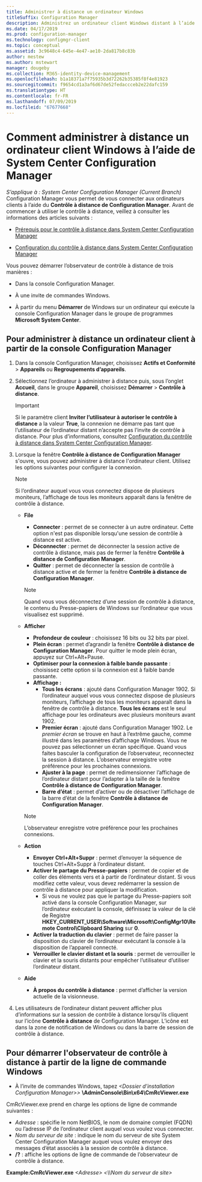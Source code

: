 ```yaml
---
title: Administrer à distance un ordinateur Windows
titleSuffix: Configuration Manager
description: Administrez un ordinateur client Windows distant à l’aide de System Center Configuration Manager.
ms.date: 04/17/2019
ms.prod: configuration-manager
ms.technology: configmgr-client
ms.topic: conceptual
ms.assetid: 3c9648c4-645e-4e47-ae10-2da817b8c83b
author: mestew
ms.author: mstewart
manager: dougeby
ms.collection: M365-identity-device-management
ms.openlocfilehash: b1a18371a7f75935b3d72262b35385f8f4e81923
ms.sourcegitcommit: f9654cd1a3af6d67de52fedaccceb2e22dafc159
ms.translationtype: HT
ms.contentlocale: fr-FR
ms.lasthandoff: 07/09/2019
ms.locfileid: "67677668"
---
```

# <a name="how-to-remotely-administer-a-windows-client-computer-by-using-system-center-configuration-manager"></a>Comment administrer à distance un ordinateur client Windows à l’aide de System Center Configuration Manager

*S’applique à : System Center Configuration Manager (Current Branch)* Configuration Manager vous permet de vous connecter aux ordinateurs clients à l’aide du **Contrôle à distance de Configuration Manager**. Avant de commencer à utiliser le contrôle à distance, veillez à consulter les informations des articles suivants :  

-   [Prérequis pour le contrôle à distance dans System Center Configuration Manager](../../../../core/clients/manage/remote-control/prerequisites-for-remote-control.md)  

-   [Configuration du contrôle à distance dans System Center Configuration Manager](../../../../core/clients/manage/remote-control/configuring-remote-control.md)  

Vous pouvez démarrer l’observateur de contrôle à distance de trois manières :  

-   Dans la console Configuration Manager.  

-   À une invite de commandes Windows.  

-   À partir du menu **Démarrer** de Windows sur un ordinateur qui exécute la console Configuration Manager dans le groupe de programmes **Microsoft System Center**.  

## <a name="to-remotely-administer-a-client-computer-from-the-configuration-manager-console"></a>Pour administrer à distance un ordinateur client à partir de la console Configuration Manager  

1.  Dans la console Configuration Manager, choisissez **Actifs et Conformité** > **Appareils** ou **Regroupements d’appareils**.  

3.  Sélectionnez l’ordinateur à administrer à distance puis, sous l’onglet **Accueil**, dans le groupe **Appareil**, choisissez **Démarrer** > **Contrôle à distance**.  

    > [!IMPORTANT]  
    >  Si le paramètre client **Inviter l’utilisateur à autoriser le contrôle à distance** a la valeur **True**, la connexion ne démarre pas tant que l’utilisateur de l’ordinateur distant n’accepte pas l’invite de contrôle à distance. Pour plus d’informations, consultez [Configuration du contrôle à distance dans System Center Configuration Manager](../../../../core/clients/manage/remote-control/configuring-remote-control.md).  

4.  Lorsque la fenêtre **Contrôle à distance de Configuration Manager** s'ouvre, vous pouvez administrer à distance l'ordinateur client. Utilisez les options suivantes pour configurer la connexion.  

    > [!NOTE]  
    >  Si l’ordinateur auquel vous vous connectez dispose de plusieurs moniteurs, l’affichage de tous les moniteurs apparaît dans la fenêtre de contrôle à distance.  

    -   **File**
        - **Connecter** : permet de se connecter à un autre ordinateur. Cette option n'est pas disponible lorsqu'une session de contrôle à distance est active.  
        -   **Déconnecter** : permet de déconnecter la session active de contrôle à distance, mais pas de fermer la fenêtre **Contrôle à distance de Configuration Manager**.  
        - **Quitter** : permet de déconnecter la session de contrôle à distance active et de fermer la fenêtre **Contrôle à distance de Configuration Manager**.  

        > [!NOTE]  
        >  Quand vous vous déconnectez d’une session de contrôle à distance, le contenu du Presse-papiers de Windows sur l’ordinateur que vous visualisez est supprimé.


    - **Afficher**
      - **Profondeur de couleur** : choisissez 16 bits ou 32 bits par pixel.
      -  **Plein écran** : permet d’agrandir la fenêtre **Contrôle à distance de Configuration Manager**. Pour quitter le mode plein écran, appuyez sur Ctrl+Alt+Pause.  
      - **Optimiser pour la connexion à faible bande passante** : choisissez cette option si la connexion est à faible bande passante.
      - **Affichage :**
        - **Tous les écrans** : ajouté dans Configuration Manager 1902. Si l’ordinateur auquel vous vous connectez dispose de plusieurs moniteurs, l’affichage de tous les moniteurs apparaît dans la fenêtre de contrôle à distance. **Tous les écrans** est le seul affichage pour les ordinateurs avec plusieurs moniteurs avant 1902.
        -  **Premier écran** : ajouté dans Configuration Manager 1902. Le *premier écran* se trouve en haut à l’extrême gauche, comme illustré dans les paramètres d’affichage Windows. Vous ne pouvez pas sélectionner un écran spécifique. Quand vous faites basculer la configuration de l’observateur, reconnectez la session à distance. L’observateur enregistre votre préférence pour les prochaines connexions.
        -  **Ajuster à la page** : permet de redimensionner l’affichage de l’ordinateur distant pour l’adapter à la taille de la fenêtre **Contrôle à distance de Configuration Manager**.
        - **Barre d’état** : permet d’activer ou de désactiver l’affichage de la barre d’état de la fenêtre **Contrôle à distance de Configuration Manager**.  

       > [!NOTE]  
       >  L’observateur enregistre votre préférence pour les prochaines connexions.

    -   **Action**
        - **Envoyer Ctrl+Alt+Suppr** : permet d’envoyer la séquence de touches Ctrl+Alt+Suppr à l’ordinateur distant. 
        - **Activer le partage du Presse-papiers** : permet de copier et de coller des éléments vers et à partir de l’ordinateur distant. Si vous modifiez cette valeur, vous devez redémarrer la session de contrôle à distance pour appliquer la modification.   
          - Si vous ne voulez pas que le partage du Presse-papiers soit activé dans la console Configuration Manager, sur l’ordinateur exécutant la console, définissez la valeur de la clé de Registre **HKEY_CURRENT_USER\Software\Microsoft\ConfigMgr10\Remote Control\Clipboard Sharing** sur **0**.
        - **Activer la traduction du clavier** : permet de faire passer la disposition du clavier de l’ordinateur exécutant la console à la disposition de l’appareil connecté.
        - **Verrouiller le clavier distant et la souris** : permet de verrouiller le clavier et la souris distants pour empêcher l’utilisateur d’utiliser l’ordinateur distant.  

    -   **Aide**
        - **À propos du contrôle à distance** : permet d’afficher la version actuelle de la visionneuse.  

5.  Les utilisateurs de l’ordinateur distant peuvent afficher plus d’informations sur la session de contrôle à distance lorsqu’ils cliquent sur l’icône **Contrôle à distance** de Configuration Manager. L’icône est dans la zone de notification de Windows ou dans la barre de session de contrôle à distance.  

## <a name="to-start-the-remote-control-viewer-from-the-windows-command-line"></a>Pour démarrer l'observateur de contrôle à distance à partir de la ligne de commande Windows  

-   À l’invite de commandes Windows, tapez _<Dossier d’installation Configuration Manager>\>_ **\AdminConsole\Bin\x64\CmRcViewer.exe**  

CmRcViewer.exe prend en charge les options de ligne de commande suivantes :  

- *Adresse* : spécifie le nom NetBIOS, le nom de domaine complet (FQDN) ou l’adresse IP de l’ordinateur client auquel vous voulez vous connecter.
- *Nom du serveur de site* : indique le nom du serveur de site System Center Configuration Manager auquel vous voulez envoyer des messages d’état associés à la session de contrôle à distance.
- **/?** : affiche les options de ligne de commande de l’observateur de contrôle à distance.  
     
**Example:CmRcViewer.exe** *<Adresse\>* *<\\\Nom du serveur de site>*  
